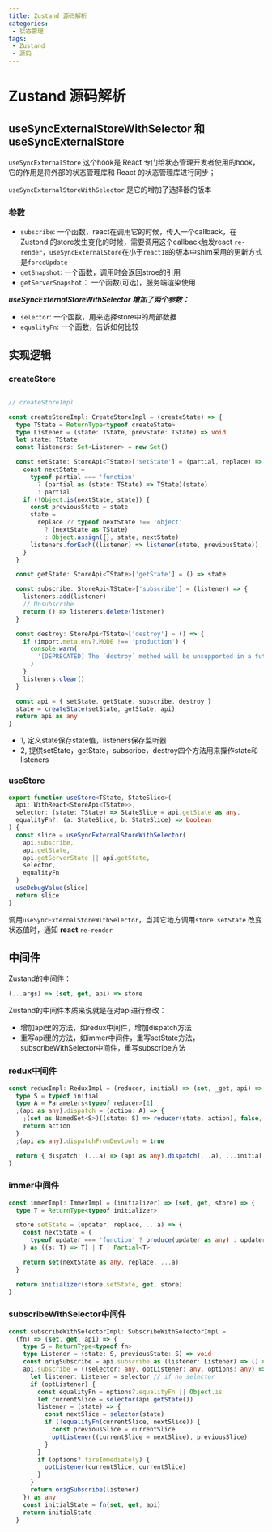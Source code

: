 ```yaml
---
title: Zustand 源码解析
categories:
 - 状态管理
tags:
 - Zustand
 - 源码
---
```


# Zustand 源码解析



## useSyncExternalStoreWithSelector 和 useSyncExternalStore

`useSyncExternalStore` 这个hook是 React 专门给状态管理开发者使用的hook，它的作用是将外部的状态管理库和 React 的状态管理库进行同步；

` useSyncExternalStoreWithSelector ` 是它的增加了选择器的版本

### 参数
 - `subscribe`: 一个函数，react在调用它的时候，传入一个callback，在Zustond 的store发生变化的时候，需要调用这个callback触发react `re-render`，`useSyncExternalStore`在小于`react18`的版本中shim采用的更新方式是`forceUpdate`
 - `getSnapshot`: 一个函数，调用时会返回stroe的引用
 - `getServerSnapshot`： 一个函数(可选)，服务端渲染使用

  ***useSyncExternalStoreWithSelector 增加了两个参数：***
 - `selector`: 一个函数，用来选择store中的局部数据
 - `equalityFn`: 一个函数，告诉如何比较

## 实现逻辑

### createStore

```ts

// createStoreImpl

const createStoreImpl: CreateStoreImpl = (createState) => {
  type TState = ReturnType<typeof createState>
  type Listener = (state: TState, prevState: TState) => void
  let state: TState
  const listeners: Set<Listener> = new Set()

  const setState: StoreApi<TState>['setState'] = (partial, replace) => {
    const nextState =
      typeof partial === 'function'
        ? (partial as (state: TState) => TState)(state)
        : partial
    if (!Object.is(nextState, state)) {
      const previousState = state
      state =
        replace ?? typeof nextState !== 'object'
          ? (nextState as TState)
          : Object.assign({}, state, nextState)
      listeners.forEach((listener) => listener(state, previousState))
    }
  }

  const getState: StoreApi<TState>['getState'] = () => state

  const subscribe: StoreApi<TState>['subscribe'] = (listener) => {
    listeners.add(listener)
    // Unsubscribe
    return () => listeners.delete(listener)
  }

  const destroy: StoreApi<TState>['destroy'] = () => {
    if (import.meta.env?.MODE !== 'production') {
      console.warn(
        '[DEPRECATED] The `destroy` method will be unsupported in a future version. Instead use unsubscribe function returned by subscribe. Everything will be garbage-collected if store is garbage-collected.'
      )
    }
    listeners.clear()
  }

  const api = { setState, getState, subscribe, destroy }
  state = createState(setState, getState, api)
  return api as any
}

```

- 1, 定义state保存state值，listeners保存监听器
- 2, 提供setState，getState，subscribe，destroy四个方法用来操作state和listeners

### useStore

```ts
export function useStore<TState, StateSlice>(
  api: WithReact<StoreApi<TState>>,
  selector: (state: TState) => StateSlice = api.getState as any,
  equalityFn?: (a: StateSlice, b: StateSlice) => boolean
) {
  const slice = useSyncExternalStoreWithSelector(
    api.subscribe,
    api.getState,
    api.getServerState || api.getState,
    selector,
    equalityFn
  )
  useDebugValue(slice)
  return slice
}

```
调用`useSyncExternalStoreWithSelector`，当其它地方调用`store.setState` 改变状态值时，通知 **react** `re-render`


## 中间件

Zustand的中间件：

```ts
(...args) => (set, get, api) => store
```

Zustand的中间件本质来说就是在对api进行修改：
- 增加api里的方法，如redux中间件，增加dispatch方法
- 重写api里的方法，如immer中间件，重写setState方法， subscribeWithSelector中间件，重写subscribe方法


### redux中间件

```ts
const reduxImpl: ReduxImpl = (reducer, initial) => (set, _get, api) => {
  type S = typeof initial
  type A = Parameters<typeof reducer>[1]
  ;(api as any).dispatch = (action: A) => {
    ;(set as NamedSet<S>)((state: S) => reducer(state, action), false, action)
    return action
  }
  ;(api as any).dispatchFromDevtools = true

  return { dispatch: (...a) => (api as any).dispatch(...a), ...initial }
}
```


### immer中间件

```ts
const immerImpl: ImmerImpl = (initializer) => (set, get, store) => { 
  type T = ReturnType<typeof initializer>

  store.setState = (updater, replace, ...a) => {
    const nextState = (
      typeof updater === 'function' ? produce(updater as any) : updater
    ) as ((s: T) => T) | T | Partial<T>

    return set(nextState as any, replace, ...a)
  }

  return initializer(store.setState, get, store)
}
```

### subscribeWithSelector中间件

```ts
const subscribeWithSelectorImpl: SubscribeWithSelectorImpl =
  (fn) => (set, get, api) => {
    type S = ReturnType<typeof fn>
    type Listener = (state: S, previousState: S) => void
    const origSubscribe = api.subscribe as (listener: Listener) => () => void
    api.subscribe = ((selector: any, optListener: any, options: any) => {
      let listener: Listener = selector // if no selector
      if (optListener) {
        const equalityFn = options?.equalityFn || Object.is
        let currentSlice = selector(api.getState())
        listener = (state) => {
          const nextSlice = selector(state)
          if (!equalityFn(currentSlice, nextSlice)) {
            const previousSlice = currentSlice
            optListener((currentSlice = nextSlice), previousSlice)
          }
        }
        if (options?.fireImmediately) {
          optListener(currentSlice, currentSlice)
        }
      }
      return origSubscribe(listener)
    }) as any
    const initialState = fn(set, get, api)
    return initialState
  }
```
